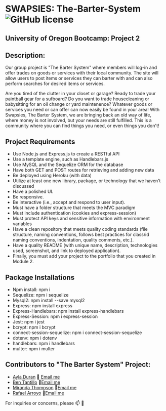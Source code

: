 # SWAPSIES: The-Barter-System ![GitHub license](https://img.shields.io/npm/l/express?style=for-the-badge)
## University of Oregon Bootcamp: Project 2

## Description:

Our group project is "The Barter System" where members will log-in and offer trades on goods or services with their local community. The site will allow users to post items or services they can barter with and can also perform searches for desired items or services. 

Are you tired of the clutter in your closet or garage? Ready to trade your paintball gear for a sufboard? Do you want to trade housecleaning or babysitting for an oil change or yard maintenence? Whatever goods or services you need or can offer can now easily be found in your area! With Swapsies, The Barter System, we are bringing back an old way of life, where money is not involved, but your needs are still fulfilled. This is a community where you can find things you need, or even things you don't!

## Project Requirements

- Use Node.js and Express.js to create a RESTful API
- Use a template engine, such as Handlebars.js
- Use MySQL and the Sequelize ORM for the database
- Have both GET and POST routes for retrieving and adding new data
- Be deployed using Heroku (with data)
- Utilize at least one new library, package, or technology that we haven’t discussed
- Have a polished UI.
- Be responsive.
- Be interactive (i.e., accept and respond to user input).
- Must have a folder structure that meets the MVC paradigm
- Must include authentication (cookies and express-session)
- Must protect API keys and sensitive information with environment variables
- Have a clean repository that meets quality coding standards (file structure, naming conventions, follows best practices for class/id naming conventions, indentation, quality comments, etc.).
- Have a quality README (with unique name, description, technologies used, screenshot, and link to deployed application).
- Finally, you must add your project to the portfolio that you created in Module 2.

## Package Installations

* Npm install: npm i
* Sequelize: npm i sequelize
* Mysql2: npm install --save mysql2
* Express: npm install express
* Express-Handlebars: npm install express-handlebars
* Express-Session: npm i express-session
* Jest: npm i jest
* bcrypt: npm i bcrypt
* connect-session-sequelize: npm i connect-session-sequelize
* dotenv: npm i dotenv
* handlebars: npm i handlebars
* multer: npm i multer

## Contributors to "The Barter System" Project:
 
- [Ayla Duran](https://github.com/Ayla122) :e-mail: [Email me](mailto:ayladd122@gmail.com)
- [Ben Tantillo](https://github.com/BTantillo) :e-mail:[Email me](mailto:bentantillo@gmail.com)
- [Miranda Thompson](https://github.com/MirandaT77) :e-mail:[Email me](mailto:ranileah7@gmail.com)
- [Rafael Arroyo](https://github.com/DuckArroyo) :e-mail:[Email me](mailto:developerduckarroyo@gmail.com)

For inquiries or concerns, please :mailbox: :love_letter: 